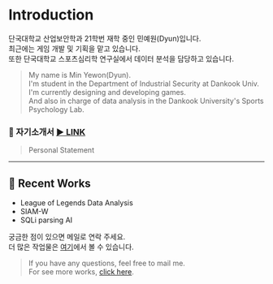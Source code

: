 # Introduction

단국대학교 산업보안학과 21학번 재학 중인 민예원(Dyun)입니다.  
최근에는 게임 개발 및 기획을 맡고 있습니다.  
또한 단국대학교 스포츠심리학 연구실에서 데이터 분석을 담당하고 있습니다.  
  
> My name is Min Yewon(Dyun).  
> I'm student in the Department of Industrial Security at Dankook Univ.  
> I'm currently designing and developing games.  
> And also in charge of data analysis in the Dankook University's Sports Psychology Lab.  
  
  
### 🌟 자기소개서 [▶ LINK](/content/Personal_Statement.md)
> Personal Statement

---
  
## 🌱 Recent Works

- League of Legends Data Analysis
- SIAM-W
- SQLi parsing AI

궁금한 점이 있으면 메일로 연락 주세요.  
더 많은 작업물은 [여기](/projects/)에서 볼 수 있습니다.  
  
> If you have any questions, feel free to mail me.  
> For see more works, [click here](/projects/).
